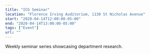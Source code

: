```yaml
---
title: "ICG Seminar"
location: "Florence Irving Auditorium, 1130 St Nicholas Avenue"
start: "2020-04-14T12:00:00-05:00"
end: "2020-04-14T13:00:00-05:00"
tags: ["Event"]
url: ""
---
```


Weekly seminar series showcasing department research.

<!-- endexcerpt -->
